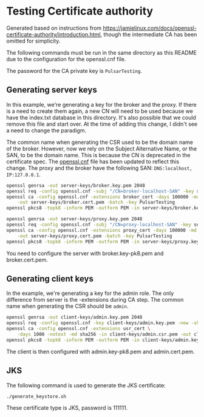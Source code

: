 # Testing Certificate authority

Generated based on instructions from https://jamielinux.com/docs/openssl-certificate-authority/introduction.html,
though the intermediate CA has been omitted for simplicity.

The following commands must be run in the same directory as this README due to the configuration for the openssl.cnf file.

The password for the CA private key is ```PulsarTesting```.

## Generating server keys

In this example, we're generating a key for the broker and the proxy. If there is a need to create them again, a new
CN will need to be used because we have the index.txt database in this directory. It's also possible that we could
remove this file and start over. At the time of adding this change, I didn't see a need to change the paradigm.

The common name when generating the CSR used to be the domain name of the broker. However, now we rely on the Subject
Alternative Name, or the SAN, to be the domain name. This is because the CN is deprecated in the certificate spec. The
[openssl.cnf](openssl.cnf) file has been updated to reflect this change. The proxy and the broker have the following
SAN: ```DNS:localhost, IP:127.0.0.1```.

```bash
openssl genrsa -out server-keys/broker.key.pem 2048
openssl req -config openssl.cnf -subj "/CN=broker-localhost-SAN" -key server-keys/broker.key.pem -new -sha256 -out server-keys/broker.csr.pem
openssl ca -config openssl.cnf -extensions broker_cert -days 100000 -md sha256 -in server-keys/broker.csr.pem \
    -out server-keys/broker.cert.pem -batch -key PulsarTesting
openssl pkcs8 -topk8 -inform PEM -outform PEM -in server-keys/broker.key.pem -out server-keys/broker.key-pk8.pem -nocrypt

openssl genrsa -out server-keys/proxy.key.pem 2048
openssl req -config openssl.cnf -subj "/CN=proxy-localhost-SAN" -key server-keys/proxy.key.pem -new -sha256 -out server-keys/proxy.csr.pem
openssl ca -config openssl.cnf -extensions proxy_cert -days 100000 -md sha256 -in server-keys/proxy.csr.pem \
    -out server-keys/proxy.cert.pem -batch -key PulsarTesting
openssl pkcs8 -topk8 -inform PEM -outform PEM -in server-keys/proxy.key.pem -out server-keys/proxy.key-pk8.pem -nocrypt
```

You need to configure the server with broker.key-pk8.pem and broker.cert.pem.

## Generating client keys

In the example, we're generating a key for the admin role. The only difference from server is the -extensions during CA step.
The common name when generating the CSR should be ```admin```.

```bash
openssl genrsa -out client-keys/admin.key.pem 2048
openssl req -config openssl.cnf -key client-keys/admin.key.pem -new -sha256 -out client-keys/admin.csr.pem
openssl ca -config openssl.cnf -extensions usr_cert \
    -days 1000 -notext -md sha256 -in client-keys/admin.csr.pem -out client-keys/admin.cert.pem
openssl pkcs8 -topk8 -inform PEM -outform PEM -in client-keys/admin.key.pem -out client-keys/admin.key-pk8.pem -nocrypt
```

The client is then configured with admin.key-pk8.pem and admin.cert.pem.

## JKS

The following command is used to generate the JKS certificate:
```shell
./generate_keystore.sh
```

These certificate type is JKS, password is 111111.
